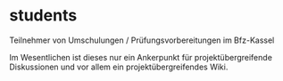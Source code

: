# students
Teilnehmer von Umschulungen / Prüfungsvorbereitungen im Bfz-Kassel

Im Wesentlichen ist dieses nur ein Ankerpunkt für projektübergreifende Diskussionen und vor allem ein projektübergreifendes Wiki.
